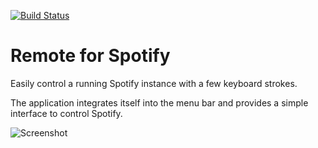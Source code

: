 [![Build Status](https://travis-ci.org/JoergFiedler/Remote-for-Spotify.svg)](https://travis-ci.org/JoergFiedler/Remote-for-Spotify)

# Remote for Spotify

Easily control a running Spotify instance with a few keyboard strokes. 

The application integrates itself into the menu bar and provides a simple interface to control Spotify.

![Screenshot](https://dl.dropboxusercontent.com/u/65859546/remote-for-spotify.png)